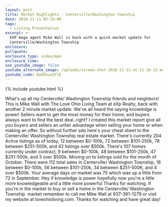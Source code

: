 ```yaml
---
layout: post
title: Market Highlights - Centerville/Washington Township
date: 2018-11-11 05:19:00
tags:
  - Listing Presentation
excerpt: >-
  EXP mega agent Mike Wall is back with a quick market update for
  Centerville/Washington Township
enclosure:
pullquote:
enclosure_type: video/mp4
enclosure_time:
use_youtube_image: false
youtube_alternate_image: /uploads/screen-shot-2018-11-11-at-11-10-13-am.png
youtube_code: EmSDnuozFlE
---
```


{% include youtube.html %}

What's up all my Centerville/ Washington Township friends and neighbors! This is Mike Wall with The Love Ohio Living Team at eXp Realty, back with another 2 minute market update. We've all heard the saying knowledge is power! Sellers want to get the most money for their home, and buyers always want to find the best deal..right? I created this market report give all you buyers and sellers an unfair advantage when selling your home or when making an offer. So without further ado here's your cheat sheet to the Centerville/ Washington Township real estate market. There's currently 204 Active listings as of today, 12 between $0-100k, 72 between $101-250k, 78 between $251-500k, and 42 listings over $500k. There's 107 homes currently under contract, 9 between $0-100k, 48 between $101-250k, 47 $251-500k, and 3 over $500k. Moving on to listings sold for the month of October. There were 112 total sales in Centerville/ Washington Township, 18 between $0-100k, 56 between $101-250k, 34 between $251-500K, and 4 over $500k. Your average days on market was 75 which was up a little from 72 in September. Hey if knowledge is power hopefully now you're a little more knowledgeable and a little more powerful Thanks for watching. If you're in the market to buy or sell a home in the Centerville/ Washington Township  market remember to call me Mike Wall at 937-361-1279 or visit my website at loveohioliving.com. Thanks for watching and have great day!